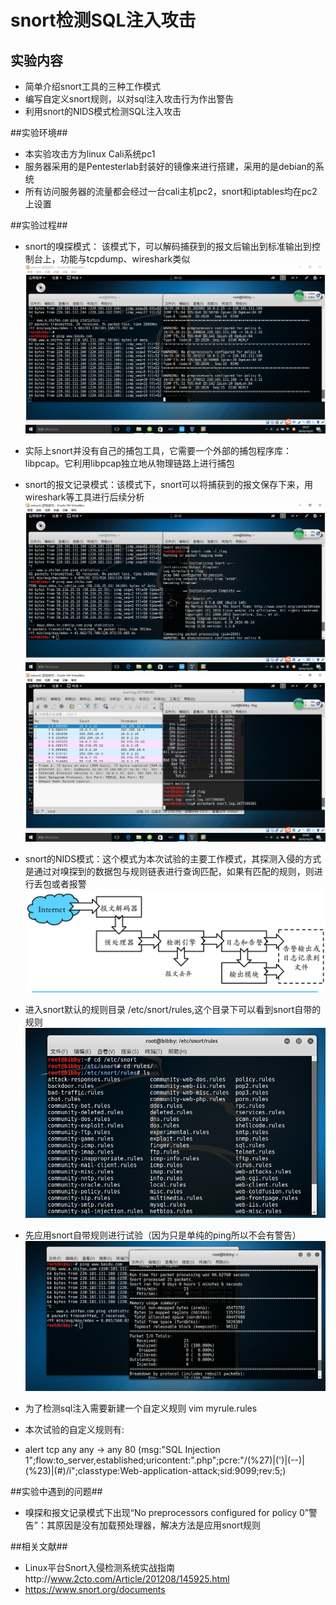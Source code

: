 # snort检测SQL注入攻击 #

## 实验内容 ##
- 简单介绍snort工具的三种工作模式
- 编写自定义snort规则，以对sql注入攻击行为作出警告
- 利用snort的NIDS模式检测SQL注入攻击

##实验环境##
- 本实验攻击方为linux Cali系统pc1
- 服务器采用的是Pentesterlab封装好的镜像来进行搭建，采用的是debian的系统
- 所有访问服务器的流量都会经过一台cali主机pc2，snort和iptables均在pc2上设置


##实验过程##
- snort的嗅探模式：
该模式下，可以解码捕获到的报文后输出到标准输出到控制台上，功能与tcpdump、wireshark类似
![](image/1.PNG)
- 实际上snort并没有自己的捕包工具，它需要一个外部的捕包程序库：libpcap。它利用libpcap独立地从物理链路上进行捕包
- snort的报文记录模式：该模式下，snort可以将捕获到的报文保存下来，用wireshark等工具进行后续分析
![](image/2.PNG)
![](image/3.PNG)

- snort的NIDS模式：这个模式为本次试验的主要工作模式，其探测入侵的方式是通过对嗅探到的数据包与规则链表进行查询匹配，如果有匹配的规则，则进行丢包或者报警
![](image/6.PNG)
- 进入snort默认的规则目录 /etc/snort/rules,这个目录下可以看到snort自带的规则
![](image/5.PNG)
- 先应用snort自带规则进行试验（因为只是单纯的ping所以不会有警告）
![](image/7.PNG)
- 为了检测sql注入需要新建一个自定义规则 vim myrule.rules 
- 本次试验的自定义规则有:
- alert tcp any any -> any 80 (msg:"SQL Injection 1";flow:to_server,established;uricontent:".php";pcre:"/(\%27)|(\')|(\-\-)|(%23)|(#)/i";classtype:Web-application-attack;sid:9099;rev:5;)

##实验中遇到的问题##
- 嗅探和报文记录模式下出现“No preprocessors configured for policy 0”警告”：其原因是没有加载预处理器，解决方法是应用snort规则


##相关文献##
- Linux平台Snort入侵检测系统实战指南http://www.2cto.com/Article/201208/145925.html
- https://www.snort.org/documents
